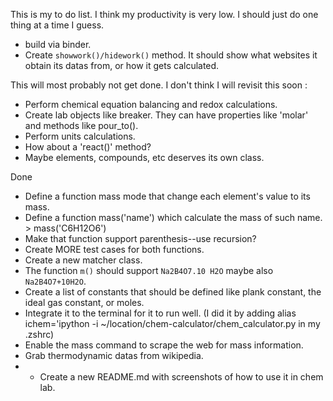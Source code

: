 This is my to do list.
I think my productivity is very low. I should just do one thing at a time I guess.

- build via binder.
- Create `showwork()/hidework()` method. It should show what websites it obtain its datas from, or how it gets calculated.

This will most probably not get done. I don't think I will revisit this soon :

- Perform chemical equation balancing and redox calculations.
- Create lab objects like breaker. They can have properties like 'molar' and methods like pour_to().
- Perform units calculations.
- How about a 'react()' method?
- Maybe elements, compounds, etc deserves its own class.

Done

- Define a function mass mode that change each element's value to its mass.
- Define a function mass('name') which calculate the mass of such name. > mass('C6H12O6')
- Make that function support parenthesis--use recursion?
- Create MORE test cases for both functions.
- Create a new matcher class.
- The function `m()` should support `Na2B4O7.10 H2O` maybe also `Na2B4O7+10H2O`.
- Create a list of constants that should be defined like plank constant, the ideal gas constant, or moles.
- Integrate it to the terminal for it to run well. (I did it by adding alias ichem='ipython -i ~/location/chem-calculator/chem_calculator.py in my .zshrc)
- Enable the mass command to scrape the web for mass information.
- Grab thermodynamic datas from wikipedia.
- - Create a new README.md with screenshots of how to use it in chem lab.
